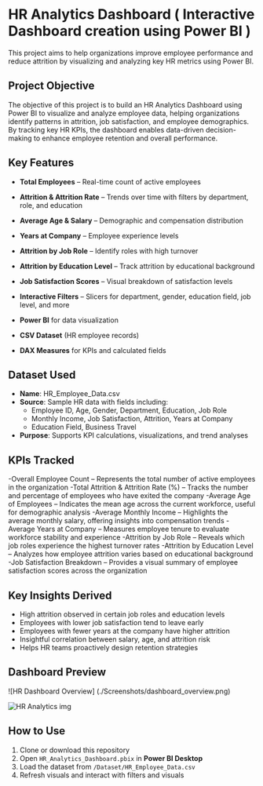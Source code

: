 # HR Analytics Dashboard ( Interactive Dashboard creation using Power BI )
This project aims to help organizations improve employee performance and reduce attrition by visualizing and analyzing key HR metrics using Power BI.
## Project Objective
The objective of this project is to build an HR Analytics Dashboard using Power BI to visualize and analyze employee data, helping organizations identify patterns in attrition, job satisfaction, and employee demographics. By tracking key HR KPIs, the dashboard enables data-driven decision-making to enhance employee retention and overall performance.

## Key Features
- **Total Employees** – Real-time count of active employees  
- **Attrition & Attrition Rate** – Trends over time with filters by department, role, and education  
- **Average Age & Salary** – Demographic and compensation distribution  
- **Years at Company** – Employee experience levels  
- **Attrition by Job Role** – Identify roles with high turnover  
- **Attrition by Education Level** – Track attrition by educational background  
- **Job Satisfaction Scores** – Visual breakdown of satisfaction levels  
- **Interactive Filters** – Slicers for department, gender, education field, job level, and more  


- **Power BI** for data visualization
- **CSV Dataset** (HR employee records)
- **DAX Measures** for KPIs and calculated fields

## Dataset Used
- **Name**: HR_Employee_Data.csv  
- **Source**: Sample HR data with fields including:
  - Employee ID, Age, Gender, Department, Education, Job Role  
  - Monthly Income, Job Satisfaction, Attrition, Years at Company  
  - Education Field, Business Travel 
- **Purpose**: Supports KPI calculations, visualizations, and trend analyses

## KPIs Tracked 
-Overall Employee Count – Represents the total number of active employees in the organization
-Total Attrition & Attrition Rate (%) – Tracks the number and percentage of employees who have exited the company
-Average Age of Employees – Indicates the mean age across the current workforce, useful for demographic analysis
-Average Monthly Income – Highlights the average monthly salary, offering insights into compensation trends
-Average Years at Company – Measures employee tenure to evaluate workforce stability and experience
-Attrition by Job Role – Reveals which job roles experience the highest turnover rates
-Attrition by Education Level – Analyzes how employee attrition varies based on educational background
-Job Satisfaction Breakdown – Provides a visual summary of employee satisfaction scores across the organization

##  Key Insights Derived

-  High attrition observed in certain job roles and education levels  
-  Employees with lower job satisfaction tend to leave early  
-  Employees with fewer years at the company have higher attrition  
-  Insightful correlation between salary, age, and attrition risk  
-  Helps HR teams proactively design retention strategies  

##  Dashboard Preview
![HR Dashboard Overview] (./Screenshots/dashboard_overview.png)

![HR Analytics img](https://github.com/user-attachments/assets/00aa65aa-bf90-44db-8215-14f6ecba5ea7)



## How to Use
1. Clone or download this repository  
2. Open `HR_Analytics_Dashboard.pbix` in **Power BI Desktop**  
3. Load the dataset from `/Dataset/HR_Employee_Data.csv`  
4. Refresh visuals and interact with filters and visuals  












